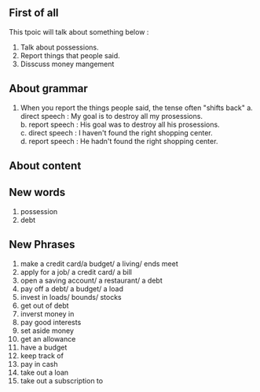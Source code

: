 


## First of all
This tpoic will talk about something below : 
1. Talk about possessions.
2. Report things that people said.  
3. Disscuss money mangement

## About grammar
1. When you report the things people said, the tense often "shifts back" 
    a. direct speech : My goal is to destroy all my prosessions.  
    b. report speech : His goal was to destroy all his prosessions.  
    c. direct speech : I haven't found the right shopping center.  
    d. report speech : He hadn't found the right shopping center.    

## About content 


## New words
1. possession
2. debt



## New Phrases
1. make a credit card/a budget/ a living/ ends meet  
2. apply for a job/ a credit card/ a bill  
3. open a saving account/ a restaurant/ a debt 
4. pay off a debt/ a budget/ a load 
5. invest in loads/ bounds/ stocks 
6. get out of debt
7. inverst money in 
8. pay good interests
9. set aside money
10. get an allowance 
11. have a budget 
12. keep track of 
13. pay in cash 
14. take out a loan 
15. take out a subscription to